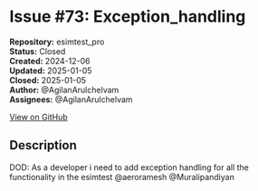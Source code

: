 # Issue #73: Exception_handling

**Repository:** esimtest_pro  
**Status:** Closed  
**Created:** 2024-12-06  
**Updated:** 2025-01-05  
**Closed:** 2025-01-05  
**Author:** @AgilanArulchelvam  
**Assignees:** @AgilanArulchelvam  

[View on GitHub](https://github.com/Simtestlab/esimtest_pro/issues/73)

## Description

DOD:
As a developer i need to add exception handling for all the functionality in the esimtest @aeroramesh @Muralipandiyan 